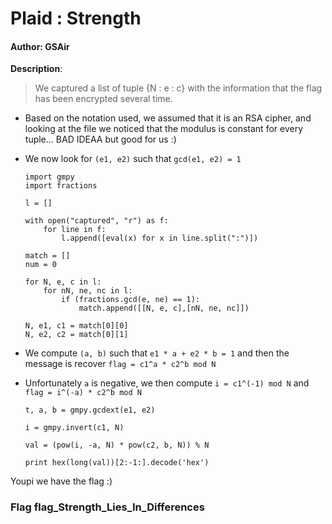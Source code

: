 # Plaid : Strength

#### Author: GSAir

**Description**:
> We captured a list of tuple {N : e : c} with the information that the flag has been encrypted several time.

- Based on the notation used, we assumed that it is an RSA cipher, and looking at the file we noticed that the modulus is constant for every tuple... BAD IDEAA but good for us :)
 - We now look for `(e1, e2)` such that `gcd(e1, e2) = 1`

       import gmpy
       import fractions

       l = []

       with open("captured", "r") as f:
           for line in f:
               l.append([eval(x) for x in line.split(":")])

       match = []
       num = 0

       for N, e, c in l:
           for nN, ne, nc in l:
               if (fractions.gcd(e, ne) == 1):
                   match.append([[N, e, c],[nN, ne, nc]])

       N, e1, c1 = match[0][0]
       N, e2, c2 = match[0][1]

- We compute `(a, b)` such that `e1 * a + e2 * b = 1` and then the message is recover `flag = c1^a * c2^b mod N`
-  Unfortunately `a` is negative, we then compute `i = c1^(-1) mod N` and `flag = i^(-a) * c2^b mod N`

       t, a, b = gmpy.gcdext(e1, e2)

       i = gmpy.invert(c1, N)

       val = (pow(i, -a, N) * pow(c2, b, N)) % N

       print hex(long(val))[2:-1:].decode('hex')

Youpi we have the flag :)

### Flag flag\_Strength\_Lies\_In\_Differences
